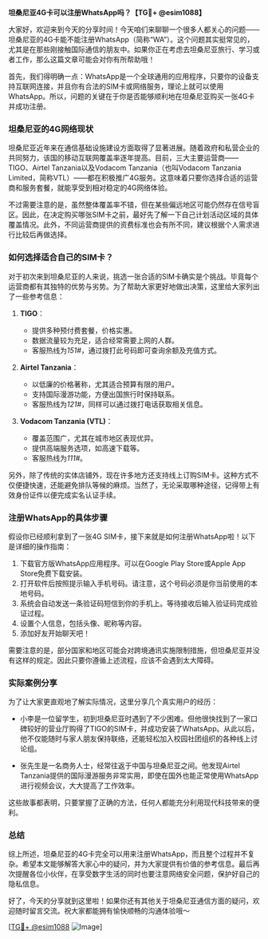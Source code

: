 **坦桑尼亚4G卡可以注册WhatsApp吗？【TG💪+ @esim1088】**

大家好，欢迎来到今天的分享时间！今天咱们来聊聊一个很多人都关心的问题——坦桑尼亚的4G卡能不能注册WhatsApp（简称“WA”）。这个问题其实挺常见的，尤其是在那些刚接触国际通信的朋友中。如果你正在考虑去坦桑尼亚旅行、学习或者工作，那么这篇文章可能会对你有所帮助哦！

首先，我们得明确一点：WhatsApp是一个全球通用的应用程序，只要你的设备支持互联网连接，并且你有合法的SIM卡或网络服务，理论上就可以使用WhatsApp。所以，问题的关键在于你是否能够顺利地在坦桑尼亚购买一张4G卡并成功注册。

### 坦桑尼亚的4G网络现状

坦桑尼亚近年来在通信基础设施建设方面取得了显著进展。随着政府和私营企业的共同努力，该国的移动互联网覆盖率逐年提高。目前，三大主要运营商——TIGO、Airtel Tanzania以及Vodacom Tanzania（也叫Vodacom Tanzania Limited，简称VTL）——都在积极推广4G服务。这意味着只要你选择合适的运营商和服务套餐，就能享受到相对稳定的4G网络体验。

不过需要注意的是，虽然整体覆盖率不错，但在某些偏远地区可能仍然存在信号盲区。因此，在决定购买哪张SIM卡之前，最好先了解一下自己计划活动区域的具体覆盖情况。此外，不同运营商提供的资费标准也会有所不同，建议根据个人需求进行比较后再做选择。

### 如何选择适合自己的SIM卡？

对于初次来到坦桑尼亚的人来说，挑选一张合适的SIM卡确实是个挑战。毕竟每个运营商都有其独特的优势与劣势。为了帮助大家更好地做出决策，这里给大家列出了一些参考信息：

1. **TIGO**：
   - 提供多种预付费套餐，价格实惠。
   - 数据流量较为充足，适合经常需要上网的人群。
   - 客服热线为*151#*，通过拨打此号码即可查询余额及充值方式。

2. **Airtel Tanzania**：
   - 以低廉的价格著称，尤其适合预算有限的用户。
   - 支持国际漫游功能，方便出国旅行时保持联系。
   - 客服热线为*121#*，同样可以通过拨打电话获取相关信息。

3. **Vodacom Tanzania (VTL)**：
   - 覆盖范围广，尤其在城市地区表现优异。
   - 提供高端服务选项，如高速下载等。
   - 客服热线为*111#*。

另外，除了传统的实体店铺外，现在许多地方还支持线上订购SIM卡。这种方式不仅便捷快速，还能避免排队等候的麻烦。当然了，无论采取哪种途径，记得带上有效身份证件以便完成实名认证手续。

### 注册WhatsApp的具体步骤

假设你已经顺利拿到了一张4G SIM卡，接下来就是如何注册WhatsApp啦！以下是详细的操作指南：

1. 下载官方版WhatsApp应用程序。可以在Google Play Store或Apple App Store免费下载安装。
2. 打开软件后按照提示输入手机号码。请注意，这个号码必须是你当前使用的本地号码。
3. 系统会自动发送一条验证码短信到你的手机上。等待接收后输入验证码完成验证过程。
4. 设置个人信息，包括头像、昵称等内容。
5. 添加好友开始聊天吧！

需要注意的是，部分国家和地区可能会对跨境通讯实施限制措施，但坦桑尼亚并没有这样的规定。因此只要你遵循上述流程，应该不会遇到太大障碍。

### 实际案例分享

为了让大家更直观地了解实际情况，这里分享几个真实用户的经历：

- 小李是一位留学生，初到坦桑尼亚时遇到了不少困难。但他很快找到了一家口碑较好的营业厅购得了TIGO的SIM卡，并成功安装了WhatsApp。从此以后，他不仅能随时与家人朋友保持联络，还能轻松加入校园社团组织的各种线上讨论组。
  
- 张先生是一名商务人士，经常往返于中国与坦桑尼亚之间。他发现Airtel Tanzania提供的国际漫游服务非常实用，即使在国外也能正常使用WhatsApp进行视频会议，大大提高了工作效率。

这些故事都表明，只要掌握了正确的方法，任何人都能充分利用现代科技带来的便利。

### 总结

综上所述，坦桑尼亚的4G卡完全可以用来注册WhatsApp，而且整个过程并不复杂。希望本文能够解答大家心中的疑问，并为大家提供有价值的参考信息。最后再次提醒各位小伙伴，在享受数字生活的同时也要注意网络安全问题，保护好自己的隐私信息。

好了，今天的分享就到这里啦！如果你还有其他关于坦桑尼亚通信方面的疑问，欢迎随时留言交流。祝大家都能拥有愉快顺畅的沟通体验哦～ 

[[TG💪+ @esim1088](https://t.me/s/esim1088) ![Image](https://i.postimg.cc/4NQfJmqS/Snipaste-2025-05-13-00-14-12.png)]